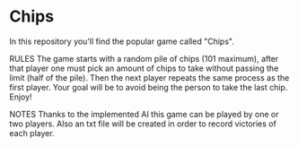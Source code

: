 # Chips
In this repository you'll find the popular game called "Chips". 

RULES
The game starts with a random pile of chips (101 maximum), after that player one must pick an amount of chips to take without passing the limit (half of the pile). Then the next player repeats the same process as the first player. Your goal will be to avoid being the person to take the last chip.
Enjoy!

NOTES
Thanks to the implemented AI this game can be played by one or two players. 
Also an txt file will be created in order to record victories of each player.
